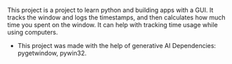 This project is a project to learn python and building apps with a GUI. It tracks the window and logs the timestamps, and then calculates how much time you spent on the window. It can help with tracking time usage while using computers.


* This project was made with the help of generative AI
Dependencies: pygetwindow, pywin32.